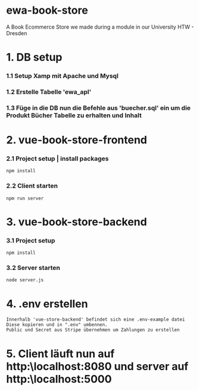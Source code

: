 # ewa-book-store
A Book Ecommerce Store we made during a module in our University HTW - Dresden

# 1. DB setup

### 1.1 Setup Xamp mit Apache und Mysql

### 1.2 Erstelle Tabelle 'ewa_apl'

### 1.3 Füge in die DB nun die Befehle aus 'buecher.sql' ein um die Produkt Bücher Tabelle zu erhalten und Inhalt

# 2. vue-book-store-frontend

### 2.1 Project setup | install packages
```
npm install
```
### 2.2 Client starten
```
npm run server
```

# 3. vue-book-store-backend

### 3.1 Project setup
```
npm install
```
### 3.2 Server starten
```
node server.js
```

# 4. .env erstellen
```
Innerhalb 'vue-store-backend' befindet sich eine .env-example datei
Diese kopieren und in ".env" umbennen.
Public und Secret aus Stripe übernehmen um Zahlungen zu erstellen
```
# 5. Client läuft nun auf http:\\localhost:8080 und server auf http:\\localhost:5000
